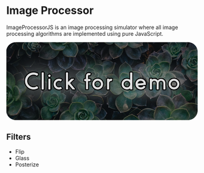 # Image Processor

ImageProcessorJS is an image processing simulator where all image processing algorithms are implemented using pure JavaScript.

<div align="center">
    <a href="https://biarmic.github.io/image-processor-js/">
        <img src="./src/assets/images/demo-link.png" >
    </a>
</div>

## Filters
* Flip
* Glass
* Posterize